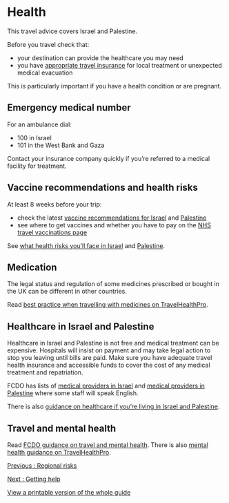 # Health

This travel advice covers Israel and Palestine.

Before you travel check that:

* your destination can provide the healthcare you may need
* you have [appropriate travel insurance](https://www.gov.uk/guidance/foreign-travel-insurance) for local treatment or unexpected medical evacuation

This is particularly important if you have a health condition or are pregnant.

## Emergency medical number

For an ambulance dial:

* 100 in Israel
* 101 in the West Bank and Gaza

Contact your insurance company quickly if you’re referred to a medical facility for treatment.

## Vaccine recommendations and health risks

At least 8 weeks before your trip:

* check the latest [vaccine recommendations for Israel](https://travelhealthpro.org.uk/country/110/israel#Vaccine_Recommendations) and [Palestine](https://travelhealthpro.org.uk/country/173/palestinian#Vaccine_Recommendations)
* see where to get vaccines and whether you have to pay on the [NHS travel vaccinations page](https://www.nhs.uk/conditions/travel-vaccinations/)

See [what health risks you’ll face in Israel](https://travelhealthpro.org.uk/country/110/israel#General_Information) and [Palestine](https://travelhealthpro.org.uk/country/173/palestinian).

## Medication

The legal status and regulation of some medicines prescribed or bought in the UK can be different in other countries.

Read [best practice when travelling with medicines on TravelHealthPro](https://travelhealthpro.org.uk/factsheet/43/medicines-abroad).

## Healthcare in Israel and Palestine

Healthcare in Israel and Palestine is not free and medical treatment can be expensive. Hospitals will insist on payment and may take legal action to stop you leaving until bills are paid. Make sure you have adequate travel health insurance and accessible funds to cover the cost of any medical treatment and repatriation.

FCDO has lists of [medical providers in Israel](https://www.gov.uk/government/publications/israel-list-of-medical-facilities) and [medical providers in Palestine](https://www.gov.uk/government/publications/the-occupied-palestinian-territories-list-of-medical-facilities) where some staff will speak English.

There is also [guidance on healthcare if you’re living in Israel and Palestine](https://www.gov.uk/guidance/information-for-british-nationals-residing-in-israel-and-the-opts#healthcare-in-israel-and-the-opts).

## Travel and mental health

Read [FCDO guidance on travel and mental health](https://www.gov.uk/guidance/foreign-travel-advice-for-people-with-mental-health-issues). There is also [mental health guidance on TravelHealthPro](https://travelhealthpro.org.uk/factsheet/85/travelling-with-mental-health-conditions).

[Previous
:
Regional risks](/foreign-travel-advice/palestine/regional-risks)

[Next
:
Getting help](/foreign-travel-advice/palestine/getting-help)

[View a printable version of the whole guide](/foreign-travel-advice/palestine/print)